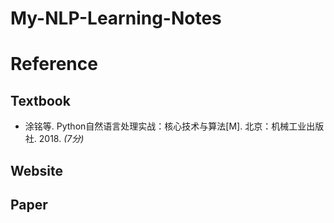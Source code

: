 # My-NLP-Learning-Notes
# Reference
## Textbook
- 涂铭等. Python自然语言处理实战：核心技术与算法[M]. 北京：机械工业出版社. 2018.  *(7分)*

## Website

## Paper
